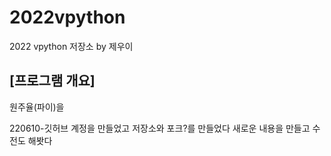 # 2022vpython
2022 vpython 저장소 by 제우이
## [프로그램 개요]  
원주율(파이)을 


220610-깃허브 계정을 만들었고 저장소와 포크?를 만들었다 새로운 내용을 만들고 수전도 해봣다
